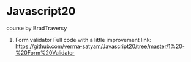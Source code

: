 # Javascript20
course by BradTraversy

1. Form validator Full code with a little improvement link: https://github.com/verma-satyam/Javascript20/tree/master/1%20-%20Form%20Validator
